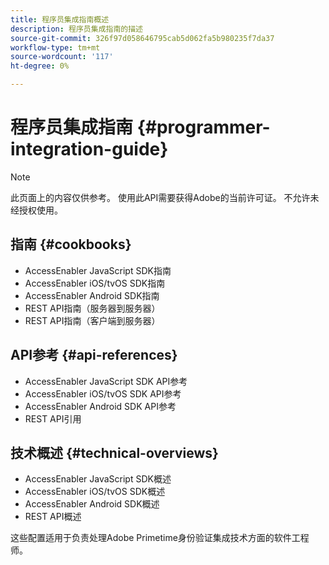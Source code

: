 ```yaml
---
title: 程序员集成指南概述
description: 程序员集成指南的描述
source-git-commit: 326f97d058646795cab5d062fa5b980235f7da37
workflow-type: tm+mt
source-wordcount: '117'
ht-degree: 0%

---
```




# 程序员集成指南 {#programmer-integration-guide}


>[!NOTE]
>
>此页面上的内容仅供参考。 使用此API需要获得Adobe的当前许可证。 不允许未经授权使用。

## 指南 {#cookbooks}

* AccessEnabler JavaScript SDK指南 
* AccessEnabler iOS/tvOS SDK指南
* AccessEnabler Android SDK指南
* REST API指南（服务器到服务器）
* REST API指南（客户端到服务器）

## API参考 {#api-references}

* AccessEnabler JavaScript SDK API参考
* AccessEnabler iOS/tvOS SDK API参考
* AccessEnabler Android SDK API参考
* REST API引用

## 技术概述 {#technical-overviews}

* AccessEnabler JavaScript SDK概述
* AccessEnabler iOS/tvOS SDK概述
* AccessEnabler Android SDK概述
* REST API概述

这些配置适用于负责处理Adobe Primetime身份验证集成技术方面的软件工程师。

<!--

>[!MORELIKETHIS]
>
>* Entitlement Flow
>* Programmer Use Cases
>* Error Reporting
>* Identifying Protected Resources
>* Temp Pass
>* Integrating the Media Token Verifier
>* User Metadata
>* Tracking Data in Adobe Primetime authentication
-->